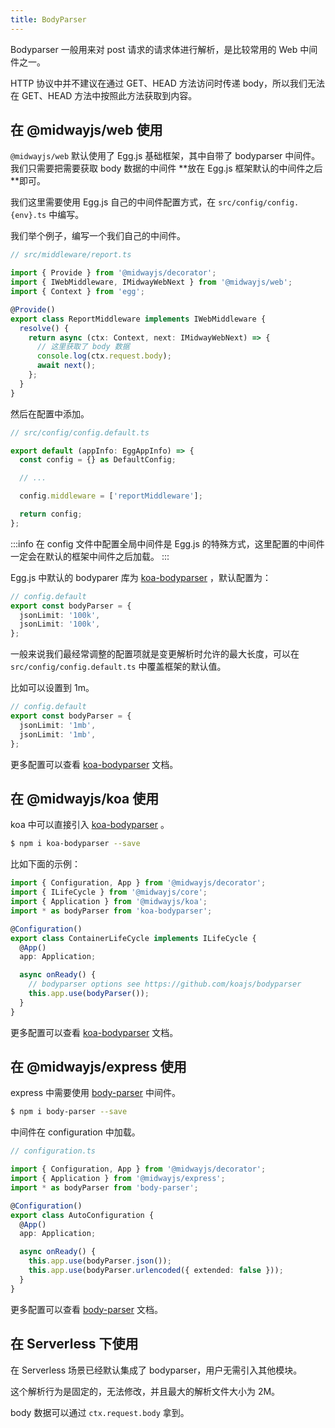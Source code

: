 ```yaml
---
title: BodyParser
---
```


Bodyparser 一般用来对 post 请求的请求体进行解析，是比较常用的 Web 中间件之一。


HTTP 协议中并不建议在通过 GET、HEAD 方法访问时传递 body，所以我们无法在 GET、HEAD 方法中按照此方法获取到内容。

## 在 @midwayjs/web 使用

`@midwayjs/web` 默认使用了 Egg.js 基础框架，其中自带了 bodyparser 中间件。我们只需要把需要获取 body 数据的中间件 **放在 Egg.js 框架默认的中间件之后 **即可。


我们这里需要使用 Egg.js 自己的中间件配置方式，在 `src/config/config.{env}.ts` 中编写。


我们举个例子，编写一个我们自己的中间件。

```typescript
// src/middleware/report.ts

import { Provide } from '@midwayjs/decorator';
import { IWebMiddleware, IMidwayWebNext } from '@midwayjs/web';
import { Context } from 'egg';

@Provide()
export class ReportMiddleware implements IWebMiddleware {
  resolve() {
    return async (ctx: Context, next: IMidwayWebNext) => {
      // 这里获取了 body 数据
      console.log(ctx.request.body);
      await next();
    };
  }
}
```

然后在配置中添加。

```typescript
// src/config/config.default.ts

export default (appInfo: EggAppInfo) => {
  const config = {} as DefaultConfig;

  // ...

  config.middleware = ['reportMiddleware'];

  return config;
};
```

:::info
在 config 文件中配置全局中间件是 Egg.js 的特殊方式，这里配置的中间件一定会在默认的框架中间件之后加载。
:::

Egg.js 中默认的 bodyparer 库为 [koa-bodyparser](https://github.com/koajs/bodyparser) ，默认配置为：

```typescript
// config.default
export const bodyParser = {
  jsonLimit: '100k',
  jsonLimit: '100k',
};
```

一般来说我们最经常调整的配置项就是变更解析时允许的最大长度，可以在 `src/config/config.default.ts` 中覆盖框架的默认值。


比如可以设置到 1m。

```typescript
// config.default
export const bodyParser = {
  jsonLimit: '1mb',
  jsonLimit: '1mb',
};
```

更多配置可以查看 [koa-bodyparser](https://github.com/koajs/bodyparser) 文档。


## 在 @midwayjs/koa 使用

koa 中可以直接引入 [koa-bodyparser](https://github.com/koajs/bodyparser) 。


```bash
$ npm i koa-bodyparser --save
```



比如下面的示例：

```typescript
import { Configuration, App } from '@midwayjs/decorator';
import { ILifeCycle } from '@midwayjs/core';
import { Application } from '@midwayjs/koa';
import * as bodyParser from 'koa-bodyparser';

@Configuration()
export class ContainerLifeCycle implements ILifeCycle {
  @App()
  app: Application;

  async onReady() {
    // bodyparser options see https://github.com/koajs/bodyparser
    this.app.use(bodyParser());
  }
}
```

更多配置可以查看 [koa-bodyparser](https://github.com/koajs/bodyparser) 文档。


## 在 @midwayjs/express 使用

express 中需要使用 [body-parser](https://github.com/expressjs/body-parser) 中间件。

```bash
$ npm i body-parser --save
```

中间件在 configuration 中加载。

```typescript
// configuration.ts

import { Configuration, App } from '@midwayjs/decorator';
import { Application } from '@midwayjs/express';
import * as bodyParser from 'body-parser';

@Configuration()
export class AutoConfiguration {
  @App()
  app: Application;

  async onReady() {
    this.app.use(bodyParser.json());
    this.app.use(bodyParser.urlencoded({ extended: false }));
  }
}
```

更多配置可以查看 [body-parser](https://github.com/expressjs/body-parser) 文档。

## 在 Serverless 下使用

在 Serverless 场景已经默认集成了 bodyparser，用户无需引入其他模块。


这个解析行为是固定的，无法修改，并且最大的解析文件大小为 2M。


body 数据可以通过 `ctx.request.body` 拿到。
